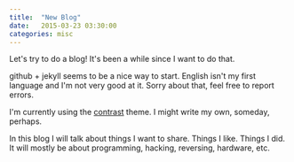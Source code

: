 ```yaml
---
title:  "New Blog"
date:   2015-03-23 03:30:00
categories: misc
---
```


Let's try to do a blog! It's been a while since I want to do that.

github + jekyll seems to be a nice way to start.
English isn't my first language and I'm not very good at it. Sorry about that, feel free to report errors.

I'm currently using the [contrast](https://github.com/niklasbuschmann/contrast) theme. I might write my own, someday, perhaps.

In this blog I will talk about things I want to share. Things I like. Things I did.
It will mostly be about programming, hacking, reversing, hardware, etc.